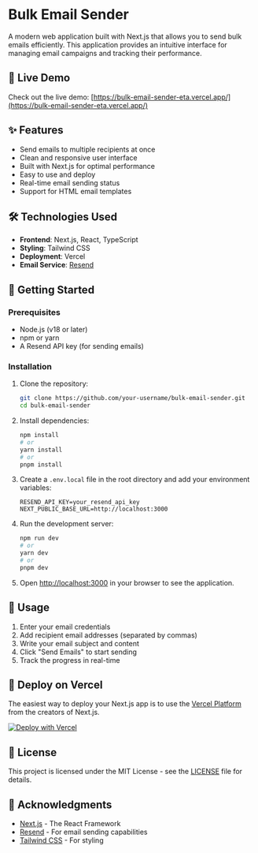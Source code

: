 # Bulk Email Sender

A modern web application built with Next.js that allows you to send bulk emails efficiently. This application provides an intuitive interface for managing email campaigns and tracking their performance.

## 🚀 Live Demo

Check out the live demo: [https://bulk-email-sender-eta.vercel.app/](https://bulk-email-sender-eta.vercel.app/)

## ✨ Features

- Send emails to multiple recipients at once
- Clean and responsive user interface
- Built with Next.js for optimal performance
- Easy to use and deploy
- Real-time email sending status
- Support for HTML email templates

## 🛠️ Technologies Used

- **Frontend**: Next.js, React, TypeScript
- **Styling**: Tailwind CSS
- **Deployment**: Vercel
- **Email Service**: [Resend](https://resend.com/)

## 🚀 Getting Started

### Prerequisites

- Node.js (v18 or later)
- npm or yarn
- A Resend API key (for sending emails)

### Installation

1. Clone the repository:
   ```bash
   git clone https://github.com/your-username/bulk-email-sender.git
   cd bulk-email-sender
   ```

2. Install dependencies:
   ```bash
   npm install
   # or
   yarn install
   # or
   pnpm install
   ```

3. Create a `.env.local` file in the root directory and add your environment variables:
   ```
   RESEND_API_KEY=your_resend_api_key
   NEXT_PUBLIC_BASE_URL=http://localhost:3000
   ```

4. Run the development server:
   ```bash
   npm run dev
   # or
   yarn dev
   # or
   pnpm dev
   ```

5. Open [http://localhost:3000](http://localhost:3000) in your browser to see the application.

## 📝 Usage

1. Enter your email credentials
2. Add recipient email addresses (separated by commas)
3. Write your email subject and content
4. Click "Send Emails" to start sending
5. Track the progress in real-time

## 🚀 Deploy on Vercel

The easiest way to deploy your Next.js app is to use the [Vercel Platform](https://vercel.com/new?utm_medium=default-template&filter=next.js&utm_source=create-next-app&utm_campaign=create-next-app-readme) from the creators of Next.js.

[![Deploy with Vercel](https://vercel.com/button)](https://vercel.com/new/clone?repository-url=https%3A%2F%2Fgithub.com%2Fyour-username%2Fbulk-email-sender)

## 📄 License

This project is licensed under the MIT License - see the [LICENSE](LICENSE) file for details.

## 🙏 Acknowledgments

- [Next.js](https://nextjs.org/) - The React Framework
- [Resend](https://resend.com/) - For email sending capabilities
- [Tailwind CSS](https://tailwindcss.com/) - For styling
